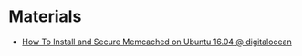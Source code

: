 # Materials

* [How To Install and Secure Memcached on Ubuntu 16.04 @ digitalocean](https://www.digitalocean.com/community/tutorials/how-to-install-and-secure-memcached-on-ubuntu-16-04)